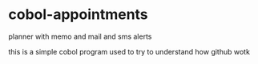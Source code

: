 # cobol-appointments
planner with memo and mail and sms alerts

this is a simple cobol program used to try to understand how github wotk
